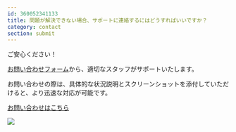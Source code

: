 ```yaml
---
id: 360052341133
title: 問題が解決できない場合、サポートに連絡するにはどうすればいいですか？
category: contact
section: submit
---
```

ご安心ください！

[お問い合わせフォーム](https://help.studycat.com/hc/en-gb/requests/new)から、適切なスタッフがサポートいたします。

お問い合わせの際は、具体的な状況説明とスクリーンショットを添付していただけると、より迅速な対応が可能です。

[お問い合わせはこちら](https://help.studycat.com/hc/en-gb/requests/new)

![](https://help.studycat.com/hc/article_attachments/31662880176025)

